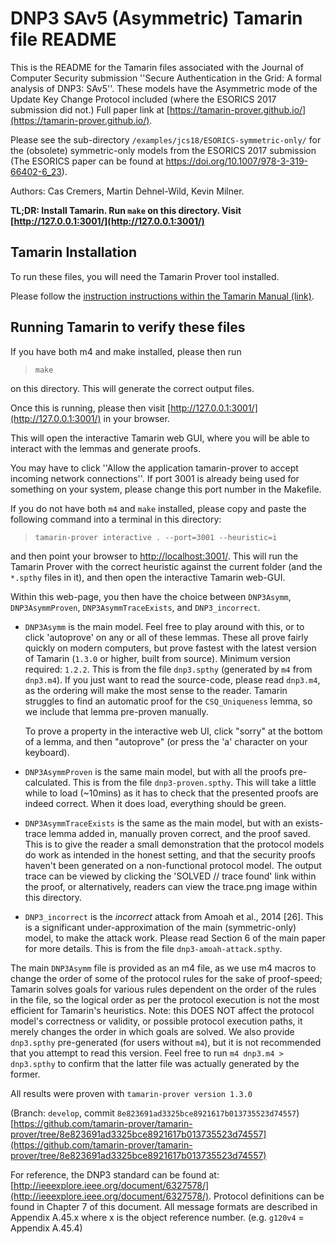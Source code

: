 DNP3 SAv5 (Asymmetric) Tamarin file README
==========================================

This is the README for the Tamarin files associated with the Journal of Computer Security submission 
''Secure Authentication in the Grid: A formal analysis of DNP3: SAv5''.
These models have the Asymmetric mode of the Update Key Change Protocol included (where the ESORICS
2017 submission did not.) Full paper link at [https://tamarin-prover.github.io/](https://tamarin-prover.github.io/).

Please see the sub-directory `/examples/jcs18/ESORICS-symmetric-only/` for the (obsolete) symmetric-only models from the ESORICS 2017 submission (The ESORICS paper can be found at https://doi.org/10.1007/978-3-319-66402-6_23).

Authors: Cas Cremers, Martin Dehnel-Wild, Kevin Milner.

**TL;DR: Install Tamarin. Run `make` on this directory. Visit [http://127.0.0.1:3001/](http://127.0.0.1:3001/)**


Tamarin Installation
--------------------

To run these files, you will need the Tamarin Prover tool installed.

Please follow the [instruction instructions within the Tamarin Manual (link)](https://tamarin-prover.github.io/manual/book/002_installation.html).



Running Tamarin to verify these files
-------------------------------------

If you have both m4 and make installed, please then run

>     make

on this directory. This will generate the correct output files.

Once this is running, please then visit [http://127.0.0.1:3001/](http://127.0.0.1:3001/) in your browser.

This will open the interactive Tamarin web GUI, where you will be able to interact with the lemmas and generate proofs.


You may have to click ''Allow the application tamarin-prover to accept incoming network connections''.
If port 3001 is already being used for something on your system, please change this port number in the Makefile.

If you do not have both `m4` and `make` installed, please copy and paste the following command into a terminal in this directory:

>     tamarin-prover interactive . --port=3001 --heuristic=i

and then point your browser to [http://localhost:3001/](http://localhost:3001/).
This will run the Tamarin Prover with the correct heuristic against the current folder (and the `*.spthy` files in it), and then open the interactive Tamarin web-GUI.

Within this web-page, you then have the choice between `DNP3Asymm`,
`DNP3AsymmProven`, `DNP3AsymmTraceExists`, and `DNP3_incorrect`.

- `DNP3Asymm` is the main model. Feel free to play around with this, or to click
  'autoprove' on any or all of these lemmas. These all prove fairly
  quickly on modern computers, but prove fastest with the latest version of
  Tamarin (`1.3.0` or higher, built from source). Minimum version required: `1.2.2`. This is
  from the file `dnp3.spthy` (generated by `m4` from `dnp3.m4`). If you just want
  to read the source-code, please read `dnp3.m4`, as the ordering will make the
  most sense to the reader. Tamarin struggles to find an automatic proof for
  the `CSQ_Uniqueness` lemma, so we include that lemma pre-proven manually.

  To prove a property in the interactive web UI, click "sorry" at the bottom
  of a lemma, and then "autoprove" (or press the 'a' character on your keyboard).

- `DNP3AsymmProven` is the same main model, but with all the proofs pre-
  calculated. This is from the file `dnp3-proven.spthy`. This will take a
  little while to load (~10mins) as it has to check that the presented proofs
  are indeed correct. When it does load, everything should be green.

- `DNP3AsymmTraceExists` is the same as the main model, but with an exists-trace
  lemma added in, manually proven correct, and the proof saved. This is to give
  the reader a small demonstration that the protocol models do work as intended
  in the honest setting, and that the security proofs haven't been generated on
  a non-functional protocol model. The output trace can be viewed by clicking
  the 'SOLVED // trace found' link within the proof, or alternatively, readers
  can view the trace.png image within this directory.

- `DNP3_incorrect` is the *incorrect* attack from Amoah et al., 2014 [26]. This is a
  significant under-approximation of the main (symmetric-only) model, to make
  the attack work. Please read Section 6 of the main paper for more details.
  This is from the file `dnp3-amoah-attack.spthy`.


The main `DNP3Asymm` file is provided as an m4 file, as we use m4 macros to change
the order of some of the protocol rules for the sake of proof-speed; Tamarin
solves goals for various rules dependent on the order of the rules in the file,
so the logical order as per the protocol execution is not the most efficient for
Tamarin's heuristics. Note: this DOES NOT affect the protocol model's
correctness or validity, or possible protocol execution paths, it merely changes
the order in which goals are solved. We also provide `dnp3.spthy` pre-generated
(for users without `m4`), but it is not recommended that you attempt to read this
version. Feel free to run `m4 dnp3.m4 > dnp3.spthy` to confirm that the latter
file was actually generated by the former.


All results were proven with `tamarin-prover version 1.3.0`

(Branch: `develop`, commit `8e823691ad3325bce8921617b013735523d74557`)
[https://github.com/tamarin-prover/tamarin-prover/tree/8e823691ad3325bce8921617b013735523d74557](https://github.com/tamarin-prover/tamarin-prover/tree/8e823691ad3325bce8921617b013735523d74557)

For reference, the DNP3 standard can be found at: [http://ieeexplore.ieee.org/document/6327578/](http://ieeexplore.ieee.org/document/6327578/).
Protocol definitions can be found in Chapter 7 of this document.
All message formats are described in Appendix A.45.x where x is the
object reference number. (e.g. `g120v4` = Appendix A.45.4)

